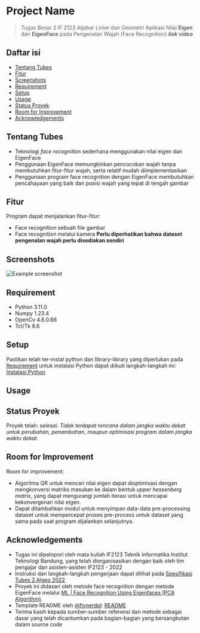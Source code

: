 # Project Name
> Tugas Besar 2 IF 2123 Aljabar Linier dan Geometri
> Aplikasi Nilai **Eigen** dan **EigenFace** pada Pengenalan Wajah (Face Recognition)
> ***link video***

## Daftar isi
* [Tentang Tubes](#tentang-tubes)
* [Fitur](#fitur)
* [Screenshots](#screenshots)
* [Requirement](#requirement)
* [Setup](#setup)
* [Usage](#usage)
* [Status Proyek](#status-proyek)
* [Room for Improvement](#room-for-improvement)
* [Acknowledgements](#acknowledgements)


## Tentang Tubes
- Teknologi *face recognition* sederhana menggunakan nilai eigen dan EigenFace
- Penggunaan EigenFace memungkinkan pencocokan wajah tanpa membutuhkan fitur-fitur wajah, serta relatif mudah diimplementasikan
- Penggunaan program face recognition dengan EigenFace membutuhkan pencahayaan yang baik dan posisi wajah yang tepat di tengah gambar


## Fitur
Program dapat menjalankan fitur-fitur:
- Face recognition sebuah file gambar
- Face recognition melalui kamera
**Perlu diperhatikan bahwa dataset pengenalan wajah perlu disediakan sendiri**


## Screenshots
![Example screenshot](./img/screenshot.png)
<!-- If you have screenshots you'd like to share, include them here. -->


## Requirement
- Python    3.11.0
- Numpy     1.23.4
- OpenCv    4.6.0.66
- Tcl/Tk    8.6


## Setup
Pastikan telah ter-instal python dan library-library yang diperlukan pada [Requirement](#requirement) untuk instalasi Python dapat diikuti langkah-langkah ini: [Instalasi Python](https://www.python.org/about/gettingstarted/)


## Usage
<!-- How does one go about using it? -->
<!-- Provide various use cases and code examples here. -->

## Status Proyek
Proyek telah: _selesai_.
*Tidak terdapat rencana dalam jangka waktu dekat untuk perubahan, penambahan, maupun optimisasi program dalam jangka waktu dekat.*


## Room for Improvement
Room for improvement:
- Algoritma QR untuk mencari nilai eigen dapat dioptimisasi dengan mengkonversi matriks masukan ke dalam bentuk *upper hessenberg matrix*, yang dapat mengurangi jumlah iterasi untuk mencapai kekonvergenan nilai eigen.
- Dapat ditambahkan modul untuk menyimpan data-data pre-processing dataset untuk mempercepat proses pre-process untuk dataset yang sama pada saat program dijalankan selanjutnya.


## Acknowledgements
- Tugas ini dipelopori oleh mata kuliah IF2123 Teknik Informatika Institut Teknologi Bandung, yang telah diorganisasikan dengan baik oleh tim pengajar dan asisten-asisten IF2123 - 2022
- Instruksi dan langkah-langkah pengerjaan dapat dilihat pada [Spesifikasi Tubes 2 Algeo 2022](https://docs.google.com/document/d/1-5JH-SmcUdFCGRMl5z_C9s9-SexH68UX/)
- Proyek ini didasari oleh metode face recognition dengan metode EigenFace melalui [ML | Face Recognition Using Eigenfaces (PCA Algorithm)](https://www.geeksforgeeks.org/ml-face-recognition-using-eigenfaces-pca-algorithm/).
- Template README oleh [@flynerdpl](https://www.flynerd.pl/): [README](https://github.com/ritaly/README-cheatsheet)
- Terima kasih kepada sumber-sumber referensi dan metode sebagai dasar yang telah dicantumkan pada bagian-bagian yang bersangkutan dalam source code


